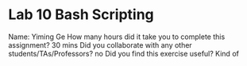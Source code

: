 # Lab 10 Bash Scripting
Name: Yiming Ge
How many hours did it take you to complete this assignment? 30 mins
Did you collaborate with any other students/TAs/Professors? no
Did you find this exercise useful? Kind of

